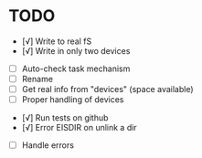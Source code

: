 # TODO

- [√] Write to real fS
- [√] Write in only two devices
- [ ] Auto-check task mechanism
- [ ] Rename
- [ ] Get real info from "devices" (space available)
- [ ] Proper handling of devices
- [√] Run tests on github
- [√] Error EISDIR on unlink a dir
- [ ] Handle errors
